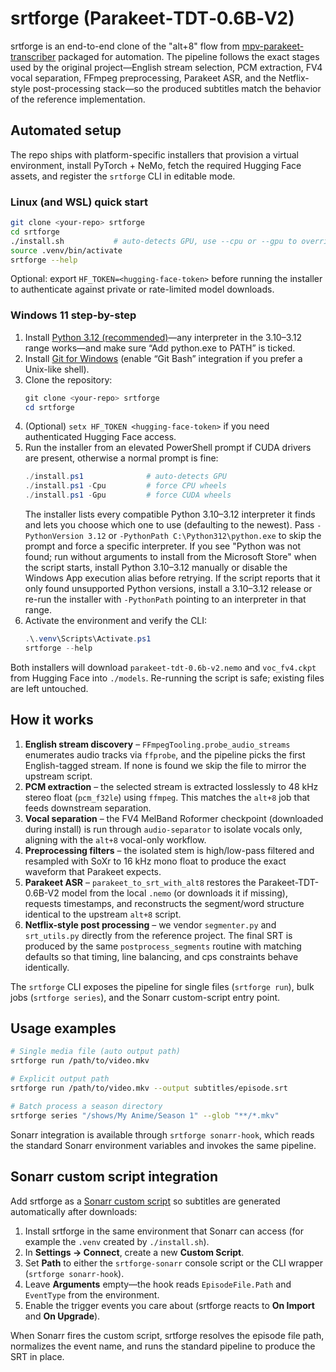 # srtforge (Parakeet‑TDT‑0.6B‑V2)

srtforge is an end-to-end clone of the "alt+8" flow from
[mpv-parakeet-transcriber](https://github.com/StiensGate928/mpv-parakeet-transcriber)
packaged for automation. The pipeline follows the exact stages used by the
original project—English stream selection, PCM extraction, FV4 vocal
separation, FFmpeg preprocessing, Parakeet ASR, and the Netflix-style
post-processing stack—so the produced subtitles match the behavior of the
reference implementation.

## Automated setup

The repo ships with platform-specific installers that provision a virtual
environment, install PyTorch + NeMo, fetch the required Hugging Face assets, and
register the `srtforge` CLI in editable mode.

### Linux (and WSL) quick start

```bash
git clone <your-repo> srtforge
cd srtforge
./install.sh           # auto-detects GPU, use --cpu or --gpu to override
source .venv/bin/activate
srtforge --help
```

Optional: export `HF_TOKEN=<hugging-face-token>` before running the installer to
authenticate against private or rate-limited model downloads.

### Windows 11 step-by-step

1. Install [Python 3.12 (recommended)](https://www.python.org/downloads/)—any
   interpreter in the 3.10–3.12 range works—and make sure “Add python.exe to
   PATH” is ticked.
2. Install [Git for Windows](https://git-scm.com/download/win) (enable “Git Bash”
   integration if you prefer a Unix-like shell).
3. Clone the repository:
   ```powershell
   git clone <your-repo> srtforge
   cd srtforge
   ```
4. (Optional) `setx HF_TOKEN <hugging-face-token>` if you need authenticated
   Hugging Face access.
5. Run the installer from an elevated PowerShell prompt if CUDA drivers are
   present, otherwise a normal prompt is fine:
   ```powershell
   ./install.ps1              # auto-detects GPU
   ./install.ps1 -Cpu         # force CPU wheels
   ./install.ps1 -Gpu         # force CUDA wheels
   ```
   The installer lists every compatible Python 3.10–3.12 interpreter it finds and
   lets you choose which one to use (defaulting to the newest). Pass
   `-PythonVersion 3.12` or `-PythonPath C:\Python312\python.exe` to skip the
   prompt and force a specific interpreter.
   If you see "Python was not found; run without arguments to install from the
   Microsoft Store" when the script starts, install Python 3.10–3.12 manually or
   disable the Windows App execution alias before retrying.
   If the script reports that it only found unsupported Python versions, install
   a 3.10–3.12 release or re-run the installer with `-PythonPath` pointing to an
   interpreter in that range.
6. Activate the environment and verify the CLI:
   ```powershell
   .\.venv\Scripts\Activate.ps1
   srtforge --help
   ```

Both installers will download `parakeet-tdt-0.6b-v2.nemo` and
`voc_fv4.ckpt` from Hugging Face into `./models`. Re-running the script is safe;
existing files are left untouched.

## How it works

1. **English stream discovery** – `FFmpegTooling.probe_audio_streams` enumerates
   audio tracks via `ffprobe`, and the pipeline picks the first English-tagged
   stream. If none is found we skip the file to mirror the upstream script.
2. **PCM extraction** – the selected stream is extracted losslessly to 48 kHz
   stereo float (`pcm_f32le`) using `ffmpeg`. This matches the `alt+8` job that
   feeds downstream separation.
3. **Vocal separation** – the FV4 MelBand Roformer checkpoint (downloaded during
   install) is run through `audio-separator` to isolate vocals only, aligning
   with the `alt+8` vocal-only workflow.
4. **Preprocessing filters** – the isolated stem is high/low-pass filtered and
   resampled with SoXr to 16 kHz mono float to produce the exact waveform that
   Parakeet expects.
5. **Parakeet ASR** – `parakeet_to_srt_with_alt8` restores the
   Parakeet-TDT-0.6B-V2 model from the local `.nemo` (or downloads it if
   missing), requests timestamps, and reconstructs the segment/word structure
   identical to the upstream `alt+8` script.
6. **Netflix-style post processing** – we vendor `segmenter.py` and
   `srt_utils.py` directly from the reference project. The final SRT is produced
   by the same `postprocess_segments` routine with matching defaults so that
   timing, line balancing, and cps constraints behave identically.

The `srtforge` CLI exposes the pipeline for single files (`srtforge run`), bulk
jobs (`srtforge series`), and the Sonarr custom-script entry point.

## Usage examples

```bash
# Single media file (auto output path)
srtforge run /path/to/video.mkv

# Explicit output path
srtforge run /path/to/video.mkv --output subtitles/episode.srt

# Batch process a season directory
srtforge series "/shows/My Anime/Season 1" --glob "**/*.mkv"
```

Sonarr integration is available through `srtforge sonarr-hook`, which reads the
standard Sonarr environment variables and invokes the same pipeline.

## Sonarr custom script integration

Add srtforge as a [Sonarr custom script](https://wiki.servarr.com/sonarr/settings#connect)
so subtitles are generated automatically after downloads:

1. Install srtforge in the same environment that Sonarr can access (for
   example the `.venv` created by `./install.sh`).
2. In **Settings → Connect**, create a new **Custom Script**.
3. Set **Path** to either the `srtforge-sonarr` console script or the CLI
   wrapper (`srtforge sonarr-hook`).
4. Leave **Arguments** empty—the hook reads `EpisodeFile.Path` and
   `EventType` from the environment.
5. Enable the trigger events you care about (srtforge reacts to **On Import**
   and **On Upgrade**).

When Sonarr fires the custom script, srtforge resolves the episode file path,
normalizes the event name, and runs the standard pipeline to produce the SRT in
place.
